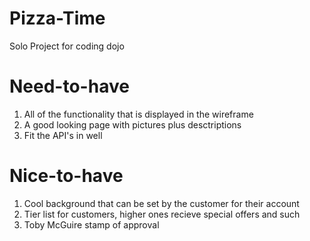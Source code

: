 # Pizza-Time
Solo Project for coding dojo
# Need-to-have
1. All of the functionality that is displayed in the wireframe
2. A good looking page with pictures plus desctriptions
3. Fit the API's in well

# Nice-to-have
1. Cool background that can be set by the customer for their account
2. Tier list for customers, higher ones recieve special offers and such
3. Toby McGuire stamp of approval 
